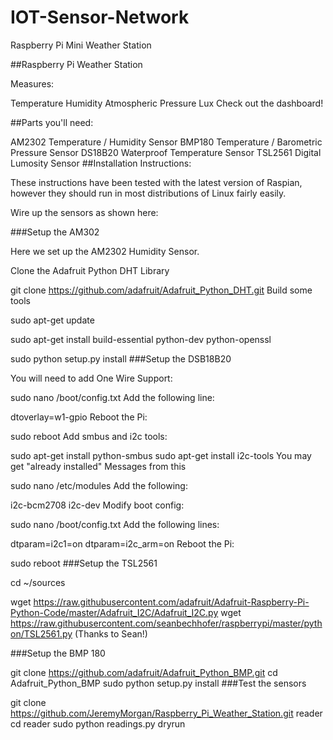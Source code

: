 # IOT-Sensor-Network


Raspberry Pi Mini Weather Station



##Raspberry Pi Weather Station

Measures:

Temperature
Humidity
Atmospheric Pressure
Lux
Check out the dashboard!

##Parts you'll need:

AM2302 Temperature / Humidity Sensor
BMP180 Temperature / Barometric Pressure Sensor
DS18B20 Waterproof Temperature Sensor
TSL2561 Digital Lumosity Sensor
##Installation Instructions:

These instructions have been tested with the latest version of Raspian, however they should run in most distributions of Linux fairly easily.

Wire up the sensors as shown here: 

###Setup the AM302

Here we set up the AM2302 Humidity Sensor.

Clone the Adafruit Python DHT Library

git clone https://github.com/adafruit/Adafruit_Python_DHT.git
Build some tools

sudo apt-get update

sudo apt-get install build-essential python-dev python-openssl

sudo python setup.py install
###Setup the DSB18B20

You will need to add One Wire Support:

sudo nano /boot/config.txt
Add the following line:

dtoverlay=w1-gpio
Reboot the Pi:

sudo reboot
Add smbus and i2c tools:

sudo apt-get install python-smbus
sudo apt-get install i2c-tools
You may get "already installed" Messages from this

sudo nano /etc/modules
Add the following:

i2c-bcm2708 
i2c-dev
Modify boot config:

sudo nano /boot/config.txt
Add the following lines:

dtparam=i2c1=on
dtparam=i2c_arm=on
Reboot the Pi:

sudo reboot
###Setup the TSL2561

cd ~/sources

wget https://raw.githubusercontent.com/adafruit/Adafruit-Raspberry-Pi-Python-Code/master/Adafruit_I2C/Adafruit_I2C.py
wget https://raw.githubusercontent.com/seanbechhofer/raspberrypi/master/python/TSL2561.py
(Thanks to Sean!)

###Setup the BMP 180

git clone https://github.com/adafruit/Adafruit_Python_BMP.git
cd Adafruit_Python_BMP
sudo python setup.py install
###Test the sensors

git clone https://github.com/JeremyMorgan/Raspberry_Pi_Weather_Station.git reader
cd reader
sudo python readings.py dryrun